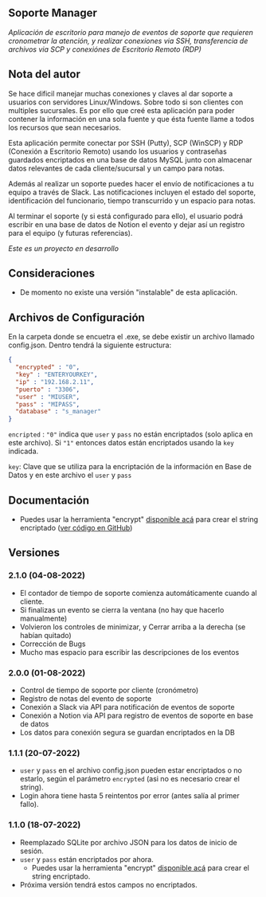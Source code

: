 ## Soporte Manager
*Aplicación de escritorio para manejo de eventos de soporte que requieren cronometrar la atención, y realizar conexiones via SSH, transferencia de archivos via SCP y conexiónes de Escritorio Remoto (RDP)*

## Nota del autor
Se hace dificil manejar muchas conexiones y claves al dar soporte a usuarios con servidores Linux/Windows. Sobre todo si son clientes con multiples sucursales.
Es por ello que creé esta aplicación para poder contener la información en una sola fuente y que ésta fuente llame a todos los recursos que sean necesarios.

Esta aplicación permite conectar por SSH (Putty), SCP (WinSCP) y RDP (Conexión a Escritorio Remoto) usando los usuarios y contraseñas guardados encriptados en una base de datos MySQL junto con almacenar datos relevantes de cada cliente/sucursal y un campo para notas.

Además al realizar un soporte puedes hacer el envío de notificaciones a tu equipo a través de Slack. Las notificaciones incluyen el estado del soporte, identificación del funcionario, tiempo transcurrido y un espacio para notas.

Al terminar el soporte (y si está configurado para ello), el usuario podrá escribir en una base de datos de Notion el evento y dejar así un registro para el equipo (y futuras referencias).

*Este es un proyecto en desarrollo*


## Consideraciones
- De momento no existe una versión "instalable" de esta aplicación.

## Archivos de Configuración
En la carpeta donde se encuetra el .exe, se debe existir un archivo llamado config.json. Dentro tendrá la siguiente estructura:
```json
{
  "encrypted" : "0",
  "key" : "ENTERYOURKEY",
  "ip" : "192.168.2.11",
  "puerto" : "3306",
  "user" : "MIUSER",
  "pass" : "MIPASS",
  "database" : "s_manager"
}
```
`encripted` : `"0"` indica que `user` y `pass` no están encriptados (solo aplica en este archivo). Si `"1"` entonces datos están encriptados usando la `key` indicada.

`key`: Clave que se utiliza para la encriptación de la información en Base de Datos y en este archivo el `user` y `pass`

## Documentación
- Puedes usar la herramienta "encrypt" [disponible acá](https://github.com/EricConchaParra/encrypt/releases/download/Stable/Encriptador.exe) para crear el string encriptado ([ver código en GitHub](https://github.com/EricConchaParra/encrypt))

## Versiones
### 2.1.0 (04-08-2022)
- El contador de tiempo de soporte comienza automáticamente cuando al cliente.
- Si finalizas un evento se cierra la ventana (no hay que hacerlo manualmente)
- Volvieron los controles de minimizar, y Cerrar arriba a la derecha (se habían quitado)
- Corrección de Bugs
- Mucho mas espacio para escribir las descripciones de los eventos

### 2.0.0 (01-08-2022)
- Control de tiempo de soporte por cliente (cronómetro)
- Registro de notas del evento de soporte
- Conexión a Slack via API para notificación de eventos de soporte
- Conexión a Notion via API para registro de eventos de soporte en base de datos
- Los datos para conexión segura se guardan encriptados en la DB
### 1.1.1 (20-07-2022)
- `user` y `pass` en el archivo config.json pueden estar encriptados o no estarlo, según el parámetro `encrypted` (asi no es necesario crear el string).
- Login ahora tiene hasta 5 reintentos por error (antes salía al primer fallo).
### 1.1.0 (18-07-2022)
- Reemplazado SQLite por archivo JSON para los datos de inicio de sesión.
- `user` y `pass` están encriptados por ahora.
    - Puedes usar la herramienta "encrypt" [disponible acá](https://github.com/EricConchaParra/encrypt/releases/download/Stable/Encriptador.exe) para crear el string encriptado.
- Próxima versión tendrá estos campos no encriptados.
